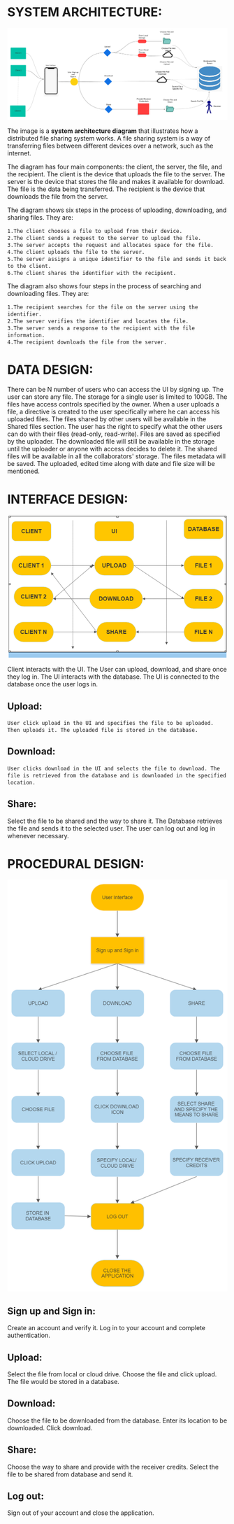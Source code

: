 
# SYSTEM ARCHITECTURE: #

![System Architecture diagram](./System_Architecture.png)

The image is a **system architecture diagram** that illustrates how a distributed file sharing system works. A file sharing system is a way of transferring files between different devices over a network, such as the internet.

The diagram has four main components: the client, the server, the file, and the recipient. The client is the device that uploads the file to the server. The server is the device that stores the file and makes it available for download. The file is the data being transferred. The recipient is the device that downloads the file from the server.

The diagram shows six steps in the process of uploading, downloading, and sharing files. They are:

    1.The client chooses a file to upload from their device.
    2.The client sends a request to the server to upload the file.
    3.The server accepts the request and allocates space for the file.
    4.The client uploads the file to the server.
    5.The server assigns a unique identifier to the file and sends it back to the client.
    6.The client shares the identifier with the recipient.

The diagram also shows four steps in the process of searching and downloading files. They are:

    1.The recipient searches for the file on the server using the identifier.
    2.The server verifies the identifier and locates the file.
    3.The server sends a response to the recipient with the file information.
    4.The recipient downloads the file from the server.


# DATA DESIGN: #

There can be N number of users who can access the UI by signing up.
The user can store any file. The storage for a single user is limited to 100GB. 
The files have access controls specified by the owner. 
When a user uploads a file, a directive is created to the user specifically where he can access his uploaded files. 
The files shared by other users will be available in the Shared files section. 
The user has the right to specify what the other users can do with their files (read-only, read-write). Files are saved as specified by the uploader. 
The downloaded file will still be available in the storage until the uploader or anyone with access decides to delete it. 
The shared files will be available in all the collaborators' storage.
The files metadata will be saved.
The uploaded, edited time along with date and file size will be mentioned.

# INTERFACE DESIGN: #
                       
![interface design diagram](./Interface_design_diagram.png)

Client interacts with the UI. The User can upload, download, and share once they log in. The UI interacts with the database. The UI is connected to the database once the user logs in.

## Upload: ##

    User click upload in the UI and specifies the file to be uploaded. Then uploads it. The uploaded file is stored in the database.

## Download: ##
    
    User clicks download in the UI and selects the file to download. The file is retrieved from the database and is downloaded in the specified location.

## Share: ##

Select the file to be shared and the way to share it. The Database retrieves the file and sends it to the selected user.
The user can log out and log in whenever necessary.

# PROCEDURAL DESIGN: #

![procedural design diagram](./Procedural_design.png)
                                                   
## Sign up and Sign in: ##
Create an account and verify it.
Log in to your account and complete authentication.

## Upload: ##
Select the file from local or cloud drive.
Choose the file and click upload.
The file would be stored in a database.

## Download: ##
Choose the file to be downloaded from the database.
Enter its location to be downloaded.
Click download.

## Share: ##
Choose the way to share and provide with the receiver credits.
Select the file to be shared from database and send it.

## Log out: ##
Sign out of your account and close the application.
